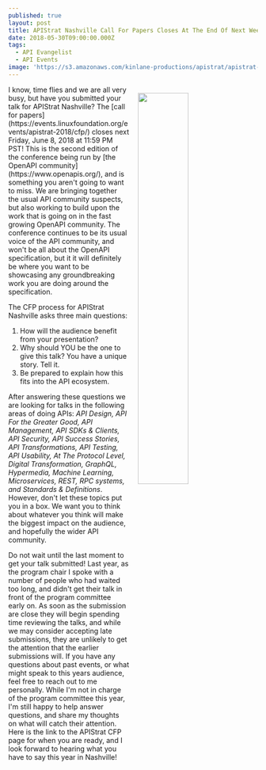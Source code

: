 ```yaml
---
published: true
layout: post
title: APIStrat Nashville Call For Papers Closes At The End Of Next Week
date: 2018-05-30T09:00:00.000Z
tags:
  - API Evangelist
  - API Events
image: 'https://s3.amazonaws.com/kinlane-productions/apistrat/apistrat-2.png'
---
```

<p><img src="{{ page.image }}" width="45%" align="right" style="padding: 15px;" /></p>I know, time flies and we are all very busy, but have you submitted your talk for APIStrat Nashville? The [call for papers](https://events.linuxfoundation.org/events/apistrat-2018/cfp/) closes next Friday, June 8, 2018 at 11:59 PM PST! This is the second edition of the conference being run by [the OpenAPI community](https://www.openapis.org/), and is something you aren't going to want to miss. We are bringing together the usual API community suspects, but also working to build upon the work that is going on in the fast growing OpenAPI community. The conference continues to be its usual voice of the API community, and won't be all about the OpenAPI specification, but it it will definitely be where you want to be showcasing any groundbreaking work you are doing around the specification.

The CFP process for APIStrat Nashville asks three main questions:

1. How will the audience benefit from your presentation?
2. Why should YOU be the one to give this talk? You have a unique story. Tell it.
3. Be prepared to explain how this fits into the API ecosystem.

After answering these questions we are looking for talks in the following areas of doing APIs: _API Design, API For the Greater Good, API Management, API SDKs & Clients, API Security, API Success Stories, API Transformations, API Testing, API Usability, At The Protocol Level, Digital Transformation, GraphQL, Hypermedia, Machine Learning, Microservices, REST, RPC systems, and Standards & Definitions_. However, don't let these topics put you in a box. We want you to think about whatever you think will make the biggest impact on the audience, and hopefully the wider API community.

Do not wait until the last moment to get your talk submitted! Last year, as the program chair I spoke with a number of people who had waited too long, and didn't get their talk in front of the program committee early on. As soon as the submission are close they will begin spending time reviewing the talks, and while we may consider accepting late submissions, they are unlikely to get the attention that the earlier submissions will. If you have any questions about past events, or what might speak to this years audience, feel free to reach out to me personally. While I'm not in charge of the program committee this year, I'm still happy to help answer questions, and share my thoughts on what will catch their attention. Here is the link to the APIStrat CFP page for when you are ready, and I look forward to hearing what you have to say this year in Nashville!
